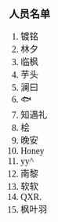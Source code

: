 <html>
<body>
<h2>人员名单</h2>
<p>
<font face="serif" size="+1">
<ol>
<li>镀铭</li>
<li>林夕</li>
<li>临枫</li>
<li>芋头</li>
<li>澜曰</li>
<li>🐟</li>
<li>知遇礼</li>
<li>桧</li>
<li>晚安</li>
<li>Honey</li>
<li>yy^</li>
<li>南黎</li>
<li>软软</li>
<li>QXR.</li>
<li>枫叶羽</li>
</ol>
</font>
</p>
</body>
</html>
